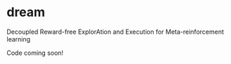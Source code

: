 # dream
Decoupled Reward-free ExplorAtion and Execution for Meta-reinforcement learning

Code coming soon!
